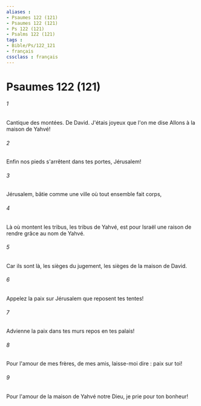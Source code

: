 ```yaml
---
aliases : 
- Psaumes 122 (121)
- Psaumes 122 (121)
- Ps 122 (121)
- Psalms 122 (121)
tags : 
- Bible/Ps/122_121
- français
cssclass : français
---
```


# Psaumes 122 (121)

###### 1
Cantique des montées. De David. J'étais joyeux que l'on me dise Allons à la maison de Yahvé!
###### 2
Enfin nos pieds s'arrêtent dans tes portes, Jérusalem!
###### 3
Jérusalem, bâtie comme une ville où tout ensemble fait corps,
###### 4
Là où montent les tribus, les tribus de Yahvé, est pour Israël une raison de rendre grâce au nom de Yahvé.
###### 5
Car ils sont là, les sièges du jugement, les sièges de la maison de David.
###### 6
Appelez la paix sur Jérusalem que reposent tes tentes!
###### 7
Advienne la paix dans tes murs repos en tes palais!
###### 8
Pour l'amour de mes frères, de mes amis, laisse-moi dire : paix sur toi!
###### 9
Pour l'amour de la maison de Yahvé notre Dieu, je prie pour ton bonheur!
